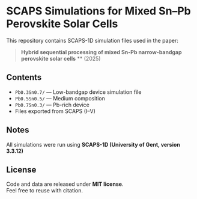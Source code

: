 # SCAPS Simulations for Mixed Sn–Pb Perovskite Solar Cells

This repository contains SCAPS-1D simulation files used in the paper:

> **Hybrid sequential processing of mixed Sn-Pb 
narrow-bandgap perovskite solar cells** 
** (2025)

## Contents
- `Pb0.3Sn0.7/` — Low-bandgap device simulation file
- `Pb0.5Sn0.5/` — Medium composition
- `Pb0.7Sn0.3/` — Pb-rich device
- Files exported from SCAPS (I–V)

## Notes
All simulations were run using **SCAPS-1D (University of Gent, version 3.3.12)** 


## License
Code and data are released under **MIT license**.  
Feel free to reuse with citation.
